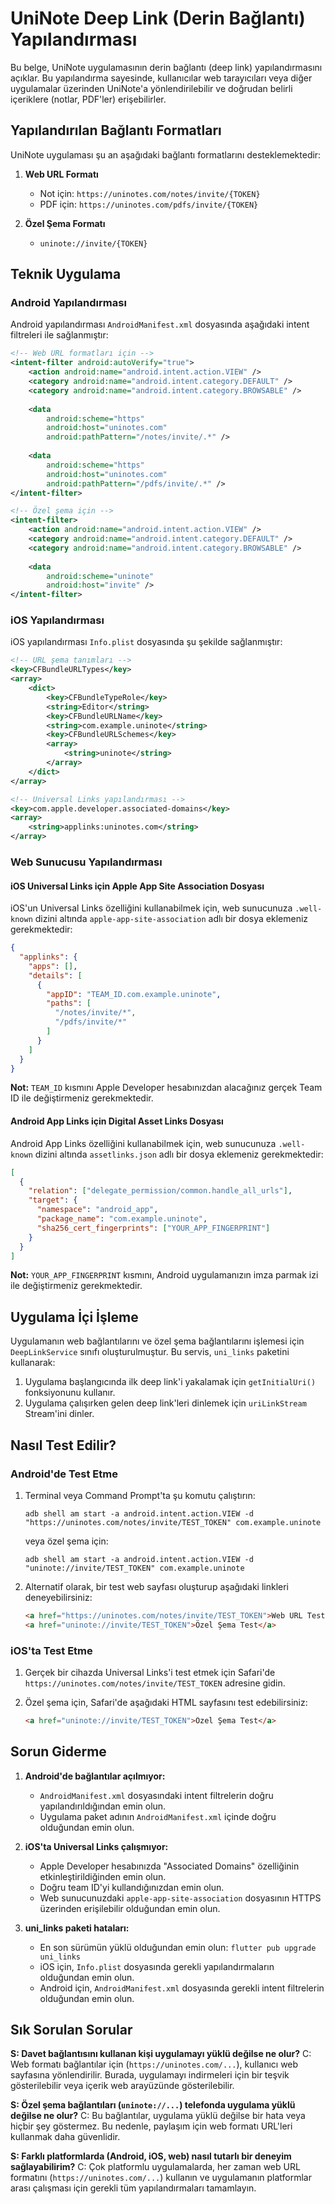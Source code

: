 # UniNote Deep Link (Derin Bağlantı) Yapılandırması

Bu belge, UniNote uygulamasının derin bağlantı (deep link) yapılandırmasını açıklar. Bu yapılandırma sayesinde, kullanıcılar web tarayıcıları veya diğer uygulamalar üzerinden UniNote'a yönlendirilebilir ve doğrudan belirli içeriklere (notlar, PDF'ler) erişebilirler.

## Yapılandırılan Bağlantı Formatları

UniNote uygulaması şu an aşağıdaki bağlantı formatlarını desteklemektedir:

1. **Web URL Formatı**
   - Not için: `https://uninotes.com/notes/invite/{TOKEN}`
   - PDF için: `https://uninotes.com/pdfs/invite/{TOKEN}`

2. **Özel Şema Formatı**
   - `uninote://invite/{TOKEN}`

## Teknik Uygulama

### Android Yapılandırması

Android yapılandırması `AndroidManifest.xml` dosyasında aşağıdaki intent filtreleri ile sağlanmıştır:

```xml
<!-- Web URL formatları için -->
<intent-filter android:autoVerify="true">
    <action android:name="android.intent.action.VIEW" />
    <category android:name="android.intent.category.DEFAULT" />
    <category android:name="android.intent.category.BROWSABLE" />
    
    <data
        android:scheme="https"
        android:host="uninotes.com"
        android:pathPattern="/notes/invite/.*" />
    
    <data
        android:scheme="https"
        android:host="uninotes.com"
        android:pathPattern="/pdfs/invite/.*" />
</intent-filter>

<!-- Özel şema için -->
<intent-filter>
    <action android:name="android.intent.action.VIEW" />
    <category android:name="android.intent.category.DEFAULT" />
    <category android:name="android.intent.category.BROWSABLE" />
    
    <data
        android:scheme="uninote"
        android:host="invite" />
</intent-filter>
```

### iOS Yapılandırması

iOS yapılandırması `Info.plist` dosyasında şu şekilde sağlanmıştır:

```xml
<!-- URL şema tanımları -->
<key>CFBundleURLTypes</key>
<array>
    <dict>
        <key>CFBundleTypeRole</key>
        <string>Editor</string>
        <key>CFBundleURLName</key>
        <string>com.example.uninote</string>
        <key>CFBundleURLSchemes</key>
        <array>
            <string>uninote</string>
        </array>
    </dict>
</array>

<!-- Universal Links yapılandırması -->
<key>com.apple.developer.associated-domains</key>
<array>
    <string>applinks:uninotes.com</string>
</array>
```

### Web Sunucusu Yapılandırması

#### iOS Universal Links için Apple App Site Association Dosyası

iOS'un Universal Links özelliğini kullanabilmek için, web sunucunuza `.well-known` dizini altında `apple-app-site-association` adlı bir dosya eklemeniz gerekmektedir:

```json
{
  "applinks": {
    "apps": [],
    "details": [
      {
        "appID": "TEAM_ID.com.example.uninote",
        "paths": [
          "/notes/invite/*",
          "/pdfs/invite/*"
        ]
      }
    ]
  }
}
```

**Not:** `TEAM_ID` kısmını Apple Developer hesabınızdan alacağınız gerçek Team ID ile değiştirmeniz gerekmektedir.

#### Android App Links için Digital Asset Links Dosyası

Android App Links özelliğini kullanabilmek için, web sunucunuza `.well-known` dizini altında `assetlinks.json` adlı bir dosya eklemeniz gerekmektedir:

```json
[
  {
    "relation": ["delegate_permission/common.handle_all_urls"],
    "target": {
      "namespace": "android_app",
      "package_name": "com.example.uninote",
      "sha256_cert_fingerprints": ["YOUR_APP_FINGERPRINT"]
    }
  }
]
```

**Not:** `YOUR_APP_FINGERPRINT` kısmını, Android uygulamanızın imza parmak izi ile değiştirmeniz gerekmektedir.

## Uygulama İçi İşleme

Uygulamanın web bağlantılarını ve özel şema bağlantılarını işlemesi için `DeepLinkService` sınıfı oluşturulmuştur. Bu servis, `uni_links` paketini kullanarak:

1. Uygulama başlangıcında ilk deep link'i yakalamak için `getInitialUri()` fonksiyonunu kullanır.
2. Uygulama çalışırken gelen deep link'leri dinlemek için `uriLinkStream` Stream'ini dinler.

## Nasıl Test Edilir?

### Android'de Test Etme

1. Terminal veya Command Prompt'ta şu komutu çalıştırın:
   ```
   adb shell am start -a android.intent.action.VIEW -d "https://uninotes.com/notes/invite/TEST_TOKEN" com.example.uninote
   ```

   veya özel şema için:
   ```
   adb shell am start -a android.intent.action.VIEW -d "uninote://invite/TEST_TOKEN" com.example.uninote
   ```

2. Alternatif olarak, bir test web sayfası oluşturup aşağıdaki linkleri deneyebilirsiniz:
   ```html
   <a href="https://uninotes.com/notes/invite/TEST_TOKEN">Web URL Test</a>
   <a href="uninote://invite/TEST_TOKEN">Özel Şema Test</a>
   ```

### iOS'ta Test Etme

1. Gerçek bir cihazda Universal Links'i test etmek için Safari'de `https://uninotes.com/notes/invite/TEST_TOKEN` adresine gidin.

2. Özel şema için, Safari'de aşağıdaki HTML sayfasını test edebilirsiniz:
   ```html
   <a href="uninote://invite/TEST_TOKEN">Özel Şema Test</a>
   ```

## Sorun Giderme

1. **Android'de bağlantılar açılmıyor:**
   - `AndroidManifest.xml` dosyasındaki intent filtrelerin doğru yapılandırıldığından emin olun.
   - Uygulama paket adının `AndroidManifest.xml` içinde doğru olduğundan emin olun.

2. **iOS'ta Universal Links çalışmıyor:**
   - Apple Developer hesabınızda "Associated Domains" özelliğinin etkinleştirildiğinden emin olun.
   - Doğru team ID'yi kullandığınızdan emin olun.
   - Web sunucunuzdaki `apple-app-site-association` dosyasının HTTPS üzerinden erişilebilir olduğundan emin olun.

3. **uni_links paketi hataları:**
   - En son sürümün yüklü olduğundan emin olun: `flutter pub upgrade uni_links`
   - iOS için, `Info.plist` dosyasında gerekli yapılandırmaların olduğundan emin olun.
   - Android için, `AndroidManifest.xml` dosyasında gerekli intent filtrelerin olduğundan emin olun.

## Sık Sorulan Sorular

**S: Davet bağlantısını kullanan kişi uygulamayı yüklü değilse ne olur?**
C: Web formatı bağlantılar için (`https://uninotes.com/...`), kullanıcı web sayfasına yönlendirilir. Burada, uygulamayı indirmeleri için bir teşvik gösterilebilir veya içerik web arayüzünde gösterilebilir.

**S: Özel şema bağlantıları (`uninote://...`) telefonda uygulama yüklü değilse ne olur?**
C: Bu bağlantılar, uygulama yüklü değilse bir hata veya hiçbir şey göstermez. Bu nedenle, paylaşım için web formatı URL'leri kullanmak daha güvenlidir.

**S: Farklı platformlarda (Android, iOS, web) nasıl tutarlı bir deneyim sağlayabilirim?**
C: Çok platformlu uygulamalarda, her zaman web URL formatını (`https://uninotes.com/...`) kullanın ve uygulamanın platformlar arası çalışması için gerekli tüm yapılandırmaları tamamlayın.
